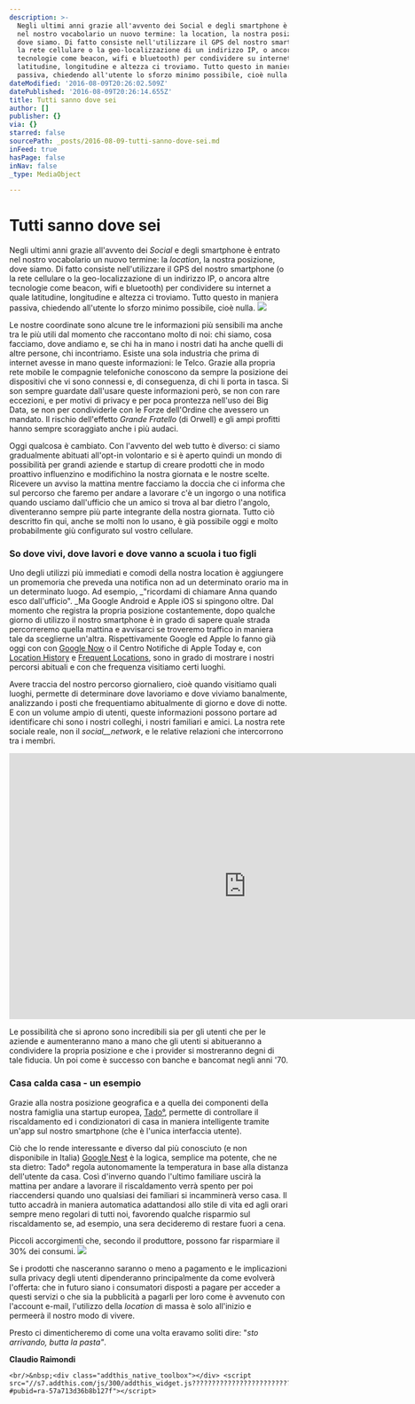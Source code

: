 ```yaml
---
description: >-
  Negli ultimi anni grazie all'avvento dei Social e degli smartphone è entrato
  nel nostro vocabolario un nuovo termine: la location, la nostra posizione,
  dove siamo. Di fatto consiste nell'utilizzare il GPS del nostro smartphone (o
  la rete cellulare o la geo-localizzazione di un indirizzo IP, o ancora altre
  tecnologie come beacon, wifi e bluetooth) per condividere su internet a quale
  latitudine, longitudine e altezza ci troviamo. Tutto questo in maniera
  passiva, chiedendo all'utente lo sforzo minimo possibile, cioè nulla.
dateModified: '2016-08-09T20:26:02.509Z'
datePublished: '2016-08-09T20:26:14.655Z'
title: Tutti sanno dove sei
author: []
publisher: {}
via: {}
starred: false
sourcePath: _posts/2016-08-09-tutti-sanno-dove-sei.md
inFeed: true
hasPage: false
inNav: false
_type: MediaObject

---
```

# Tutti sanno dove sei

Negli ultimi anni grazie all'avvento dei _Social_ e degli smartphone è entrato nel nostro vocabolario un nuovo termine: la _location_, la nostra posizione, dove siamo. Di fatto consiste nell'utilizzare il GPS del nostro smartphone (o la rete cellulare o la geo-localizzazione di un indirizzo IP, o ancora altre tecnologie come beacon, wifi e bluetooth) per condividere su internet a quale latitudine, longitudine e altezza ci troviamo. Tutto questo in maniera passiva, chiedendo all'utente lo sforzo minimo possibile, cioè nulla.
![](https://the-grid-user-content.s3-us-west-2.amazonaws.com/4684614d-8f5d-49a8-a191-25ff5816d8e8.jpg)

Le nostre coordinate sono alcune tre le informazioni più sensibili ma anche tra le più utili dal momento che raccontano molto di noi: chi siamo, cosa facciamo, dove andiamo e, se chi ha in mano i nostri dati ha anche quelli di altre persone, chi incontriamo. Esiste una sola industria che prima di internet avesse in mano queste informazioni: le Telco. Grazie alla propria rete mobile le compagnie telefoniche conoscono da sempre la posizione dei dispositivi che vi sono connessi e, di conseguenza, di chi li porta in tasca. Si son sempre guardate dall'usare queste informazioni però, se non con rare eccezioni, e per motivi di privacy e per poca prontezza nell'uso dei Big Data, se non per condividerle con le Forze dell'Ordine che avessero un mandato. Il rischio dell'effetto _Grande Fratello_ (di Orwell) e gli ampi profitti hanno sempre scoraggiato anche i più audaci.

Oggi qualcosa è cambiato. Con l'avvento del web tutto è diverso: ci siamo gradualmente abituati all'opt-in volontario e si è aperto quindi un mondo di possibilità per grandi aziende e startup di creare prodotti che in modo proattivo influenzino e modifichino la nostra giornata e le nostre scelte. Ricevere un avviso la mattina mentre facciamo la doccia che ci informa che sul percorso che faremo per andare a lavorare c'è un ingorgo o una notifica quando usciamo dall'ufficio che un amico si trova al bar dietro l'angolo, diventeranno sempre più parte integrante della nostra giornata. Tutto ciò descritto fin qui, anche se molti non lo usano, è già possibile oggi e molto probabilmente giù configurato sul vostro cellulare.

### So dove vivi, dove lavori e dove vanno a scuola i tuo figli

Uno degli utilizzi più immediati e comodi della nostra location è aggiungere un promemoria che preveda una notifica non ad un determinato orario ma in un determinato luogo. Ad esempio, _"ricordami di chiamare Anna quando esco dall'ufficio". _Ma Google Android e Apple iOS si spingono oltre. Dal momento che registra la propria posizione costantemente, dopo qualche giorno di utilizzo il nostro smartphone è in grado di sapere quale strada percorreremo quella mattina e avvisarci se troveremo traffico in maniera tale da sceglierne un'altra. Rispettivamente Google ed Apple lo fanno già oggi con con [Google Now][0] o il Centro Notifiche di Apple Today e, con [Location History][1] e [Frequent Locations][2], sono in grado di mostrare i nostri percorsi abituali e con che frequenza visitiamo certi luoghi.

Avere traccia del nostro percorso giornaliero, cioè quando visitiamo quali luoghi, permette di determinare dove lavoriamo e dove viviamo banalmente, analizzando i posti che frequentiamo abitualmente di giorno e dove di notte. E con un volume ampio di utenti, queste informazioni possono portare ad identificare chi sono i nostri colleghi, i nostri familiari e amici. La nostra rete sociale reale, non il _social__network_, e le relative relazioni che intercorrono tra i membri.

<iframe src="https://cdn.embedly.com/widgets/media.html?src=https%3A%2F%2Fwww.youtube.com%2Fembed%2FpPqliPzHYyc%3Ffeature%3Doembed&amp;url=http%3A%2F%2Fwww.youtube.com%2Fwatch%3Fv%3DpPqliPzHYyc&amp;image=https%3A%2F%2Fi.ytimg.com%2Fvi%2FpPqliPzHYyc%2Fhqdefault.jpg&amp;key=b7d04c9b404c499eba89ee7072e1c4f7&amp;type=text%2Fhtml&amp;schema=youtube" width="854" height="480" scrolling="no" frameborder="0" allowfullscreen="" style=""></iframe>

Le possibilità che si aprono sono incredibili sia per gli utenti che per le aziende e aumenteranno mano a mano che gli utenti si abitueranno a condividere la propria posizione e che i provider si mostreranno degni di tale fiducia. Un poi come è successo con banche e bancomat negli anni '70\.

### Casa calda casa - un esempio

Grazie alla nostra posizione geografica e a quella dei componenti della nostra famiglia una startup europea, [Tado°][3], permette di controllare il riscaldamento ed i condizionatori di casa in maniera intelligente tramite un'app sul nostro smartphone (che è l'unica interfaccia utente).

Ciò che lo rende interessante e diverso dal più conosciuto (e non disponibile in Italia) [Google Nest][4] è la logica, semplice ma potente, che ne sta dietro: Tado° regola autonomamente la temperatura in base alla distanza dell'utente da casa. Così d'inverno quando l'ultimo familiare uscirà la mattina per andare a lavorare il riscaldamento verrà spento per poi riaccendersi quando uno qualsiasi dei familiari si incamminerà verso casa. Il tutto accadrà in maniera automatica adattandosi allo stile di vita ed agli orari sempre meno regolari di tutti noi, favorendo qualche risparmio sul riscaldamento se, ad esempio, una sera decideremo di restare fuori a cena.

Piccoli accorgimenti che, secondo il produttore, possono far risparmiare il 30% dei consumi.
![](https://the-grid-user-content.s3-us-west-2.amazonaws.com/788b0495-4a45-4d9f-9f8d-757fb10290a0.jpg)

Se i prodotti che nasceranno saranno o meno a pagamento e le implicazioni sulla privacy degli utenti dipenderanno principalmente da come evolverà l'offerta: che in futuro siano i consumatori disposti a pagare per acceder a questi servizi o che sia la pubblicità a pagarli per loro come è avvenuto con l'account e-mail, l'utilizzo della _location_ di massa è solo all'inizio e permeerà il nostro modo di vivere.

Presto ci dimenticheremo di come una volta eravamo soliti dire: "_sto arrivando, butta la pasta"_.

**Claudio Raimondi**

    <br/>&nbsp;<div class="addthis_native_toolbox"></div> <script src="//s7.addthis.com/js/300/addthis_widget.js????????????????????????????????#pubid=ra-57a713d36b8b127f"></script>



[0]: http://raimondi.link/1y2GMO1
[1]: http://raimondi.link/1C3tTB2
[2]: http://www.guideitech.com/apple/come-visualizzare-la-cronologia-delle-posizioni-del-vostro-iphone-5-con-ios-7/
[3]: http://raimondi.link/1wG7m9E
[4]: http://raimondi.link/1wG8r1k